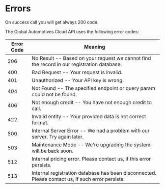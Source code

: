 # Errors

<aside class="notice">
On success call you will get always 200 code.
</aside>

The Global Automotives Cloud API uses the following error codes:


Error Code | Meaning
---------- | -------
206 | No Result -- Based on your request we cannot find the record in our registration database.
400 | Bad Request -- Your request is invalid.
401 | Unauthorized -- Your API key is wrong.
404 | Not Found -- The specified endpoint or query param could not be found.
406 | Not enough credit -- You have not enough credit to call.
422 | Invalid entity -- Your provided data is not correct format.
500 | Internal Server Error -- We had a problem with our server. Try again later.
503 | Maintenance Mode -- We're upgrading the system, will be back soon.
512 | Internal pricing error. Please contact us, if this error persists.
513 | Internal registration database has been disconnected. Please contact us, if such error persists.

